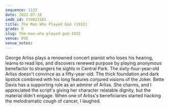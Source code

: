 ```yaml
---
sequence: 1133
date: 2021-07-18
imdb_id: tt0023181
title: The Man Who Played God (1932)
grade: D
slug: the-man-who-played-god-1932
venue: DVD
venue_notes:
---
```


George Arliss plays a renowned concert pianist who loses his hearing, learns to read lips, and discovers renewed purpose by playing anonymous benefactor to strangers he sights in Central Park. The sixty-four-year-old Arliss doesn't convince as a fifty-year-old. The thick foundation and dark lipstick combined with his long features conjured visions of the Joker. Bette Davis has a supporting role as an admirer of Arliss. She charms, and I appreciated the script's giving her character relatable dignity, but the material didn't engage. When one of Arliss's beneficiaries started hacking the melodramatic cough of cancer, I laughed.
